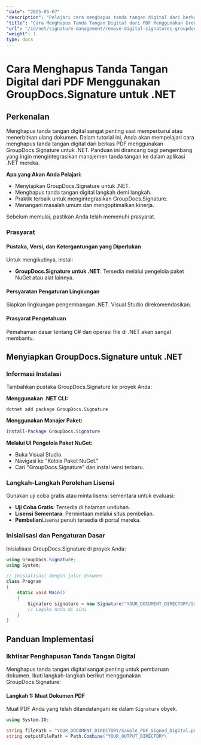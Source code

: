 ```yaml
---
"date": "2025-05-07"
"description": "Pelajari cara menghapus tanda tangan digital dari berkas PDF dengan GroupDocs.Signature untuk .NET. Panduan ini mencakup pengaturan, implementasi, dan praktik terbaik."
"title": "Cara Menghapus Tanda Tangan Digital dari PDF Menggunakan GroupDocs.Signature untuk .NET"
"url": "/id/net/signature-management/remove-digital-signatures-groupdocs-signature-net/"
"weight": 1
type: docs
---
```

# Cara Menghapus Tanda Tangan Digital dari PDF Menggunakan GroupDocs.Signature untuk .NET

## Perkenalan

Menghapus tanda tangan digital sangat penting saat memperbarui atau menerbitkan ulang dokumen. Dalam tutorial ini, Anda akan mempelajari cara menghapus tanda tangan digital dari berkas PDF menggunakan GroupDocs.Signature untuk .NET. Panduan ini dirancang bagi pengembang yang ingin mengintegrasikan manajemen tanda tangan ke dalam aplikasi .NET mereka.

**Apa yang Akan Anda Pelajari:**
- Menyiapkan GroupDocs.Signature untuk .NET.
- Menghapus tanda tangan digital langkah demi langkah.
- Praktik terbaik untuk mengintegrasikan GroupDocs.Signature.
- Menangani masalah umum dan mengoptimalkan kinerja.

Sebelum memulai, pastikan Anda telah memenuhi prasyarat.

### Prasyarat

#### Pustaka, Versi, dan Ketergantungan yang Diperlukan
Untuk mengikutinya, instal:
- **GroupDocs.Signature untuk .NET**: Tersedia melalui pengelola paket NuGet atau alat lainnya.
  

#### Persyaratan Pengaturan Lingkungan
Siapkan lingkungan pengembangan .NET. Visual Studio direkomendasikan.

#### Prasyarat Pengetahuan
Pemahaman dasar tentang C# dan operasi file di .NET akan sangat membantu.

## Menyiapkan GroupDocs.Signature untuk .NET

### Informasi Instalasi

Tambahkan pustaka GroupDocs.Signature ke proyek Anda:

**Menggunakan .NET CLI:**
```shell
dotnet add package GroupDocs.Signature
```

**Menggunakan Manajer Paket:**
```powershell
Install-Package GroupDocs.Signature
```

**Melalui UI Pengelola Paket NuGet:**
- Buka Visual Studio.
- Navigasi ke "Kelola Paket NuGet."
- Cari "GroupDocs.Signature" dan instal versi terbaru.

### Langkah-Langkah Perolehan Lisensi

Gunakan uji coba gratis atau minta lisensi sementara untuk evaluasi:
- **Uji Coba Gratis**: Tersedia di halaman unduhan.
- **Lisensi Sementara**: Permintaan melalui situs pembelian.
- **Pembelian**Lisensi penuh tersedia di portal mereka.

### Inisialisasi dan Pengaturan Dasar

Inisialisasi GroupDocs.Signature di proyek Anda:

```csharp
using GroupDocs.Signature;
using System;

// Inisialisasi dengan jalur dokumen
class Program
{
    static void Main()
    {
        Signature signature = new Signature("YOUR_DOCUMENT_DIRECTORY/Sample_PDF_Signed_Digital.pdf");
        // Logika Anda di sini
    }
}
```

## Panduan Implementasi

### Ikhtisar Penghapusan Tanda Tangan Digital

Menghapus tanda tangan digital sangat penting untuk pembaruan dokumen. Ikuti langkah-langkah berikut menggunakan GroupDocs.Signature:

#### Langkah 1: Muat Dokumen PDF

Muat PDF Anda yang telah ditandatangani ke dalam `Signature` obyek.

```csharp
using System.IO;

string filePath = "YOUR_DOCUMENT_DIRECTORY/Sample_PDF_Signed_Digital.pdf";
string outputFilePath = Path.Combine("YOUR_OUTPUT_DIRECTORY\